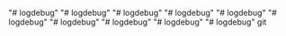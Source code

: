 "# logdebug" 
"# logdebug" 
"# logdebug" 
"# logdebug" 
"# logdebug" 
"# logdebug" 
"# logdebug" 
"# logdebug" 
"# logdebug" 
"# logdebug" 
git

